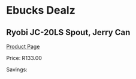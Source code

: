 
# Ebucks Dealz
## Ryobi JC-20LS Spout, Jerry Can
[Product Page](https://www.ebucks.com/web/shop/productSelected.do?prodId=1200209153&catId=870841698)

Price: R133.00

Savings: 


	